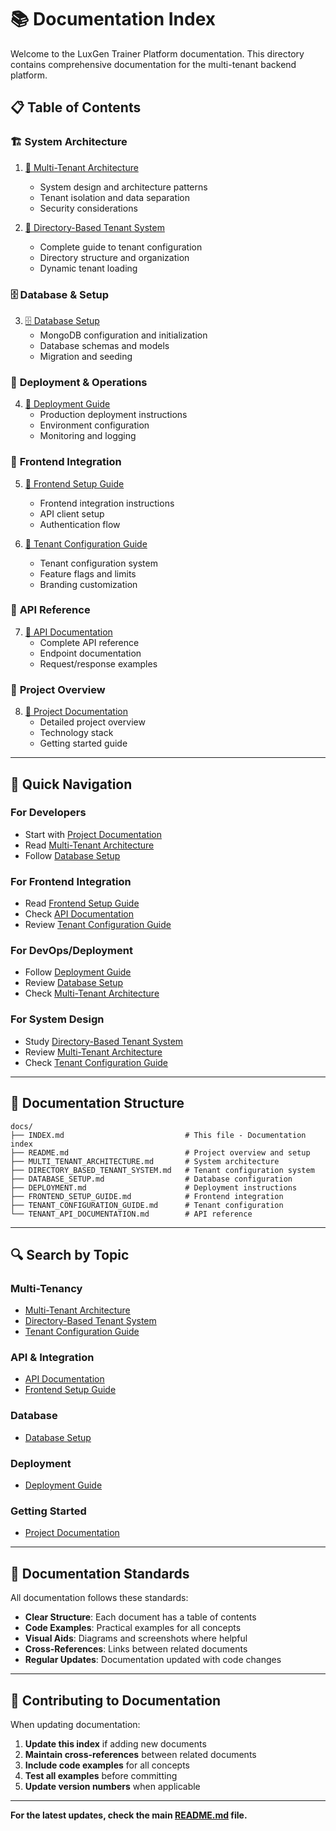 # 📚 Documentation Index

Welcome to the LuxGen Trainer Platform documentation. This directory contains comprehensive documentation for the multi-tenant backend platform.

## 📋 Table of Contents

### 🏗️ **System Architecture**
1. [🏢 Multi-Tenant Architecture](./MULTI_TENANT_ARCHITECTURE.md)
   - System design and architecture patterns
   - Tenant isolation and data separation
   - Security considerations

2. [📁 Directory-Based Tenant System](./DIRECTORY_BASED_TENANT_SYSTEM.md)
   - Complete guide to tenant configuration
   - Directory structure and organization
   - Dynamic tenant loading

### 🗄️ **Database & Setup**
3. [🗄️ Database Setup](./DATABASE_SETUP.md)
   - MongoDB configuration and initialization
   - Database schemas and models
   - Migration and seeding

### 🚀 **Deployment & Operations**
4. [🚀 Deployment Guide](./DEPLOYMENT.md)
   - Production deployment instructions
   - Environment configuration
   - Monitoring and logging

### 🎨 **Frontend Integration**
5. [🎯 Frontend Setup Guide](./FRONTEND_SETUP_GUIDE.md)
   - Frontend integration instructions
   - API client setup
   - Authentication flow

6. [📡 Tenant Configuration Guide](./TENANT_CONFIGURATION_GUIDE.md)
   - Tenant configuration system
   - Feature flags and limits
   - Branding customization

### 🔌 **API Reference**
7. [🔌 API Documentation](./TENANT_API_DOCUMENTATION.md)
   - Complete API reference
   - Endpoint documentation
   - Request/response examples

### 📖 **Project Overview**
8. [📖 Project Documentation](./README.md)
   - Detailed project overview
   - Technology stack
   - Getting started guide

---

## 🎯 **Quick Navigation**

### **For Developers**
- Start with [Project Documentation](./README.md)
- Read [Multi-Tenant Architecture](./MULTI_TENANT_ARCHITECTURE.md)
- Follow [Database Setup](./DATABASE_SETUP.md)

### **For Frontend Integration**
- Read [Frontend Setup Guide](./FRONTEND_SETUP_GUIDE.md)
- Check [API Documentation](./TENANT_API_DOCUMENTATION.md)
- Review [Tenant Configuration Guide](./TENANT_CONFIGURATION_GUIDE.md)

### **For DevOps/Deployment**
- Follow [Deployment Guide](./DEPLOYMENT.md)
- Review [Database Setup](./DATABASE_SETUP.md)
- Check [Multi-Tenant Architecture](./MULTI_TENANT_ARCHITECTURE.md)

### **For System Design**
- Study [Directory-Based Tenant System](./DIRECTORY_BASED_TENANT_SYSTEM.md)
- Review [Multi-Tenant Architecture](./MULTI_TENANT_ARCHITECTURE.md)
- Check [Tenant Configuration Guide](./TENANT_CONFIGURATION_GUIDE.md)

---

## 📁 **Documentation Structure**

```
docs/
├── INDEX.md                           # This file - Documentation index
├── README.md                          # Project overview and setup
├── MULTI_TENANT_ARCHITECTURE.md       # System architecture
├── DIRECTORY_BASED_TENANT_SYSTEM.md   # Tenant configuration system
├── DATABASE_SETUP.md                  # Database configuration
├── DEPLOYMENT.md                      # Deployment instructions
├── FRONTEND_SETUP_GUIDE.md            # Frontend integration
├── TENANT_CONFIGURATION_GUIDE.md      # Tenant configuration
└── TENANT_API_DOCUMENTATION.md        # API reference
```

---

## 🔍 **Search by Topic**

### **Multi-Tenancy**
- [Multi-Tenant Architecture](./MULTI_TENANT_ARCHITECTURE.md)
- [Directory-Based Tenant System](./DIRECTORY_BASED_TENANT_SYSTEM.md)
- [Tenant Configuration Guide](./TENANT_CONFIGURATION_GUIDE.md)

### **API & Integration**
- [API Documentation](./TENANT_API_DOCUMENTATION.md)
- [Frontend Setup Guide](./FRONTEND_SETUP_GUIDE.md)

### **Database**
- [Database Setup](./DATABASE_SETUP.md)

### **Deployment**
- [Deployment Guide](./DEPLOYMENT.md)

### **Getting Started**
- [Project Documentation](./README.md)

---

## 📝 **Documentation Standards**

All documentation follows these standards:

- **Clear Structure**: Each document has a table of contents
- **Code Examples**: Practical examples for all concepts
- **Visual Aids**: Diagrams and screenshots where helpful
- **Cross-References**: Links between related documents
- **Regular Updates**: Documentation updated with code changes

---

## 🤝 **Contributing to Documentation**

When updating documentation:

1. **Update this index** if adding new documents
2. **Maintain cross-references** between related documents
3. **Include code examples** for all concepts
4. **Test all examples** before committing
5. **Update version numbers** when applicable

---

**For the latest updates, check the main [README.md](../README.md) file.** 